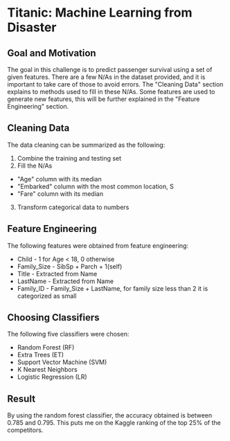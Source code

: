 # Titanic: Machine Learning from Disaster

## Goal and Motivation 
The goal in this challenge is to predict passenger survival using a set of given features.  There are a few N/As in the dataset provided, and it is important to take care of those to avoid errors.  The "Cleaning Data" section explains to methods used to fill in these N/As.  Some features are used to generate new features, this will be further explained in the "Feature Engineering" section.  

## Cleaning Data
The data cleaning can be summarized as the following:

1. Combine the training and testing set
2. Fill the N/As
  * "Age" column with its median
  * "Embarked" column with the most common location, S
  * "Fare" column with its median
3. Transform categorical data to numbers

## Feature Engineering
The following features were obtained from feature engineering:
* Child - 1 for Age < 18, 0 otherwise
* Family_Size - SibSp + Parch + 1(self)
* Title - Extracted from Name
* LastName - Extracted from Name
* Family_ID - Family_Size + LastName, for family size less than 2 it is categorized as small

## Choosing Classifiers
The following five classifiers were chosen:
* Random Forest (RF)
* Extra Trees (ET)
* Support Vector Machine (SVM)
* K Nearest Neighbors
* Logistic Regression (LR)

## Result
By using the random forest classifier, the accuracy obtained is between 0.785 and 0.795.  This puts me on the Kaggle ranking of the top 25% of the competitors.

